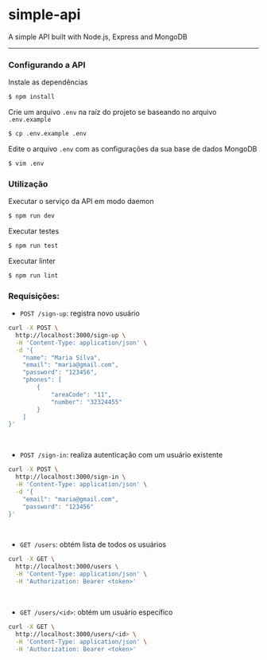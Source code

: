 # simple-api

A simple API built with Node.js, Express and MongoDB

---

### Configurando a API

Instale as dependências
``` bash
$ npm install
```

Crie um arquivo `.env` na raíz do projeto se baseando no arquivo `.env.example`
``` bash
$ cp .env.example .env
```

Edite o arquivo `.env` com as configurações da sua base de dados MongoDB
``` bash
$ vim .env
```

### Utilização

Executar o serviço da API em modo daemon
``` bash
$ npm run dev
```

Executar testes
``` bash
$ npm run test
```

Executar linter
``` bash
$ npm run lint
```

### Requisições:

- `POST /sign-up`: registra novo usuário
``` bash
curl -X POST \
  http://localhost:3000/sign-up \
  -H 'Content-Type: application/json' \
  -d '{
	"name": "Maria Silva",
	"email": "maria@gmail.com",
	"password": "123456",
	"phones": [
		{
			"areaCode": "11",
			"number": "32324455"
		}
	]
}'
```

<br>

- `POST /sign-in`: realiza autenticação com um usuário existente
``` bash
curl -X POST \
  http://localhost:3000/sign-in \
  -H 'Content-Type: application/json' \
  -d '{
	"email": "maria@gmail.com",
	"password": "123456"
}'
```

<br>

- `GET /users`: obtém lista de todos os usuários
``` bash
curl -X GET \
  http://localhost:3000/users \
  -H 'Content-Type: application/json' \
  -H 'Authorization: Bearer <token>'
```

<br>

- `GET /users/<id>`: obtém um usuário específico
``` bash
curl -X GET \
  http://localhost:3000/users/<id> \
  -H 'Content-Type: application/json' \
  -H 'Authorization: Bearer <token>'
```